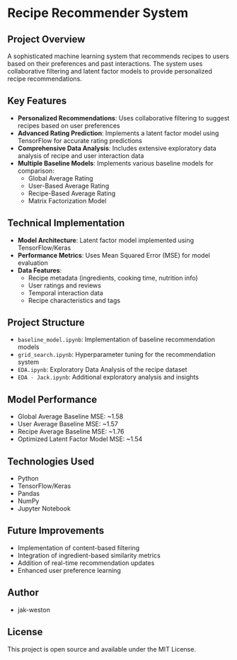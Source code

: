 # Recipe Recommender System

## Project Overview
A sophisticated machine learning system that recommends recipes to users based on their preferences and past interactions. The system uses collaborative filtering and latent factor models to provide personalized recipe recommendations.

## Key Features
- **Personalized Recommendations**: Uses collaborative filtering to suggest recipes based on user preferences
- **Advanced Rating Prediction**: Implements a latent factor model using TensorFlow for accurate rating predictions
- **Comprehensive Data Analysis**: Includes extensive exploratory data analysis of recipe and user interaction data
- **Multiple Baseline Models**: Implements various baseline models for comparison:
  - Global Average Rating
  - User-Based Average Rating
  - Recipe-Based Average Rating
  - Matrix Factorization Model

## Technical Implementation
- **Model Architecture**: Latent factor model implemented using TensorFlow/Keras
- **Performance Metrics**: Uses Mean Squared Error (MSE) for model evaluation
- **Data Features**:
  - Recipe metadata (ingredients, cooking time, nutrition info)
  - User ratings and reviews
  - Temporal interaction data
  - Recipe characteristics and tags

## Project Structure
- `baseline_model.ipynb`: Implementation of baseline recommendation models
- `grid_search.ipynb`: Hyperparameter tuning for the recommendation system
- `EDA.ipynb`: Exploratory Data Analysis of the recipe dataset
- `EDA - Jack.ipynb`: Additional exploratory analysis and insights

## Model Performance
- Global Average Baseline MSE: ~1.58
- User Average Baseline MSE: ~1.57
- Recipe Average Baseline MSE: ~1.76
- Optimized Latent Factor Model MSE: ~1.54

## Technologies Used
- Python
- TensorFlow/Keras
- Pandas
- NumPy
- Jupyter Notebook

## Future Improvements
- Implementation of content-based filtering
- Integration of ingredient-based similarity metrics
- Addition of real-time recommendation updates
- Enhanced user preference learning

## Author
- jak-weston

## License
This project is open source and available under the MIT License.
